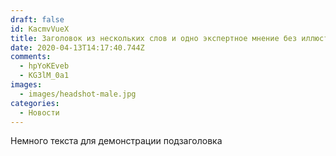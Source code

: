 ```yaml
---
draft: false
id: KacmvVueX
title: Заголовок из нескольких слов и одно экспертное мнение без иллюстрации новости
date: 2020-04-13T14:17:40.744Z
comments:
  - hpYoKEveb
  - KG3lM_0a1
images:
  - images/headshot-male.jpg
categories:
  - Новости
---
```


Немного текста для демонстрации подзаголовка

<!--more-->
